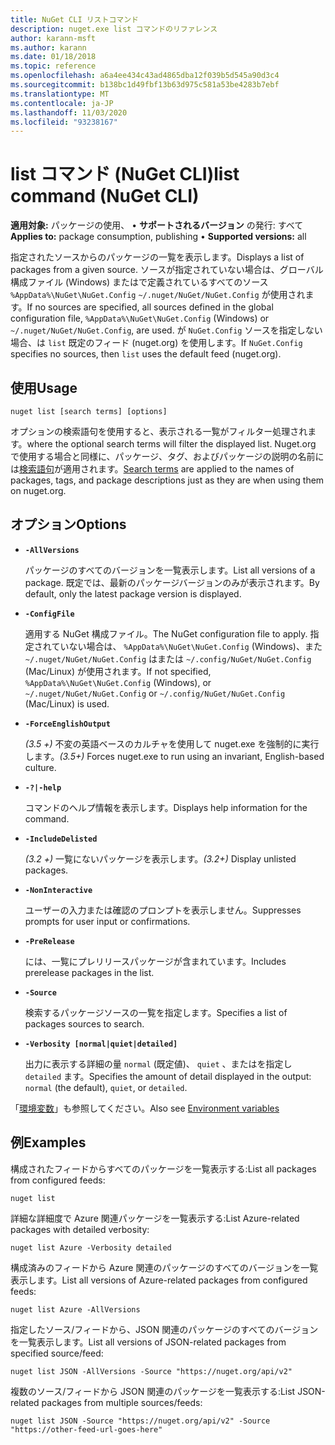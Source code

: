 ```yaml
---
title: NuGet CLI リストコマンド
description: nuget.exe list コマンドのリファレンス
author: karann-msft
ms.author: karann
ms.date: 01/18/2018
ms.topic: reference
ms.openlocfilehash: a6a4ee434c43ad4865dba12f039b5d545a90d3c4
ms.sourcegitcommit: b138bc1d49fbf13b63d975c581a53be4283b7ebf
ms.translationtype: MT
ms.contentlocale: ja-JP
ms.lasthandoff: 11/03/2020
ms.locfileid: "93238167"
---
```

# <a name="list-command-nuget-cli"></a><span data-ttu-id="14283-103">list コマンド (NuGet CLI)</span><span class="sxs-lookup"><span data-stu-id="14283-103">list command (NuGet CLI)</span></span>

<span data-ttu-id="14283-104">**適用対象:** パッケージの使用、 &bullet; **サポートされるバージョン** の発行: すべて</span><span class="sxs-lookup"><span data-stu-id="14283-104">**Applies to:** package consumption, publishing &bullet; **Supported versions:** all</span></span>

<span data-ttu-id="14283-105">指定されたソースからのパッケージの一覧を表示します。</span><span class="sxs-lookup"><span data-stu-id="14283-105">Displays a list of packages from a given source.</span></span> <span data-ttu-id="14283-106">ソースが指定されていない場合は、グローバル構成ファイル (Windows) またはで定義されているすべてのソース `%AppData%\NuGet\NuGet.Config` `~/.nuget/NuGet/NuGet.Config` が使用されます。</span><span class="sxs-lookup"><span data-stu-id="14283-106">If no sources are specified, all sources defined in the global configuration file, `%AppData%\NuGet\NuGet.Config` (Windows) or `~/.nuget/NuGet/NuGet.Config`, are used.</span></span> <span data-ttu-id="14283-107">が `NuGet.Config` ソースを指定しない場合、は `list` 既定のフィード (nuget.org) を使用します。</span><span class="sxs-lookup"><span data-stu-id="14283-107">If `NuGet.Config` specifies no sources, then `list` uses the default feed (nuget.org).</span></span>

## <a name="usage"></a><span data-ttu-id="14283-108">使用</span><span class="sxs-lookup"><span data-stu-id="14283-108">Usage</span></span>

```cli
nuget list [search terms] [options]
```

<span data-ttu-id="14283-109">オプションの検索語句を使用すると、表示される一覧がフィルター処理されます。</span><span class="sxs-lookup"><span data-stu-id="14283-109">where the optional search terms will filter the displayed list.</span></span> <span data-ttu-id="14283-110">Nuget.org で使用する場合と同様に、パッケージ、タグ、およびパッケージの説明の名前には[検索語句](../../consume-packages/finding-and-choosing-packages.md#search-syntax)が適用されます。</span><span class="sxs-lookup"><span data-stu-id="14283-110">[Search terms](../../consume-packages/finding-and-choosing-packages.md#search-syntax) are applied to the names of packages, tags, and package descriptions just as they are when using them on nuget.org.</span></span> 

## <a name="options"></a><span data-ttu-id="14283-111">オプション</span><span class="sxs-lookup"><span data-stu-id="14283-111">Options</span></span>

- **`-AllVersions`**

  <span data-ttu-id="14283-112">パッケージのすべてのバージョンを一覧表示します。</span><span class="sxs-lookup"><span data-stu-id="14283-112">List all versions of a package.</span></span> <span data-ttu-id="14283-113">既定では、最新のパッケージバージョンのみが表示されます。</span><span class="sxs-lookup"><span data-stu-id="14283-113">By default, only the latest package version is displayed.</span></span>

- **`-ConfigFile`**

  <span data-ttu-id="14283-114">適用する NuGet 構成ファイル。</span><span class="sxs-lookup"><span data-stu-id="14283-114">The NuGet configuration file to apply.</span></span> <span data-ttu-id="14283-115">指定されていない場合は、 `%AppData%\NuGet\NuGet.Config` (Windows)、また `~/.nuget/NuGet/NuGet.Config` はまたは `~/.config/NuGet/NuGet.Config` (Mac/Linux) が使用されます。</span><span class="sxs-lookup"><span data-stu-id="14283-115">If not specified, `%AppData%\NuGet\NuGet.Config` (Windows), or `~/.nuget/NuGet/NuGet.Config` or `~/.config/NuGet/NuGet.Config` (Mac/Linux) is used.</span></span>

- **`-ForceEnglishOutput`**

  <span data-ttu-id="14283-116">*(3.5 +)* 不変の英語ベースのカルチャを使用して nuget.exe を強制的に実行します。</span><span class="sxs-lookup"><span data-stu-id="14283-116">*(3.5+)* Forces nuget.exe to run using an invariant, English-based culture.</span></span>

- **`-?|-help`**

  <span data-ttu-id="14283-117">コマンドのヘルプ情報を表示します。</span><span class="sxs-lookup"><span data-stu-id="14283-117">Displays help information for the command.</span></span>

- **`-IncludeDelisted`**

  <span data-ttu-id="14283-118">*(3.2 +)* 一覧にないパッケージを表示します。</span><span class="sxs-lookup"><span data-stu-id="14283-118">*(3.2+)* Display unlisted packages.</span></span>

- **`-NonInteractive`**

  <span data-ttu-id="14283-119">ユーザーの入力または確認のプロンプトを表示しません。</span><span class="sxs-lookup"><span data-stu-id="14283-119">Suppresses prompts for user input or confirmations.</span></span>

- **`-PreRelease`**

  <span data-ttu-id="14283-120">には、一覧にプレリリースパッケージが含まれています。</span><span class="sxs-lookup"><span data-stu-id="14283-120">Includes prerelease packages in the list.</span></span>

- **`-Source`**

  <span data-ttu-id="14283-121">検索するパッケージソースの一覧を指定します。</span><span class="sxs-lookup"><span data-stu-id="14283-121">Specifies a list of packages sources to search.</span></span>

- **`-Verbosity [normal|quiet|detailed]`**

  <span data-ttu-id="14283-122">出力に表示する詳細の量 `normal` (既定値)、 `quiet` 、またはを指定し `detailed` ます。</span><span class="sxs-lookup"><span data-stu-id="14283-122">Specifies the amount of detail displayed in the output: `normal` (the default), `quiet`, or `detailed`.</span></span>

<span data-ttu-id="14283-123">「[環境変数](cli-ref-environment-variables.md)」も参照してください。</span><span class="sxs-lookup"><span data-stu-id="14283-123">Also see [Environment variables](cli-ref-environment-variables.md)</span></span>

## <a name="examples"></a><span data-ttu-id="14283-124">例</span><span class="sxs-lookup"><span data-stu-id="14283-124">Examples</span></span>

<span data-ttu-id="14283-125">構成されたフィードからすべてのパッケージを一覧表示する:</span><span class="sxs-lookup"><span data-stu-id="14283-125">List all packages from configured feeds:</span></span>
```
nuget list
```
<span data-ttu-id="14283-126">詳細な詳細度で Azure 関連パッケージを一覧表示する:</span><span class="sxs-lookup"><span data-stu-id="14283-126">List Azure-related packages with detailed verbosity:</span></span>
```
nuget list Azure -Verbosity detailed
```
<span data-ttu-id="14283-127">構成済みのフィードから Azure 関連のパッケージのすべてのバージョンを一覧表示します。</span><span class="sxs-lookup"><span data-stu-id="14283-127">List all versions of Azure-related packages from configured feeds:</span></span>
```
nuget list Azure -AllVersions
```
<span data-ttu-id="14283-128">指定したソース/フィードから、JSON 関連のパッケージのすべてのバージョンを一覧表示します。</span><span class="sxs-lookup"><span data-stu-id="14283-128">List all versions of JSON-related packages from specified source/feed:</span></span>
```
nuget list JSON -AllVersions -Source "https://nuget.org/api/v2"
```
<span data-ttu-id="14283-129">複数のソース/フィードから JSON 関連のパッケージを一覧表示する:</span><span class="sxs-lookup"><span data-stu-id="14283-129">List JSON-related packages from multiple sources/feeds:</span></span>
```
nuget list JSON -Source "https://nuget.org/api/v2" -Source "https://other-feed-url-goes-here"
```